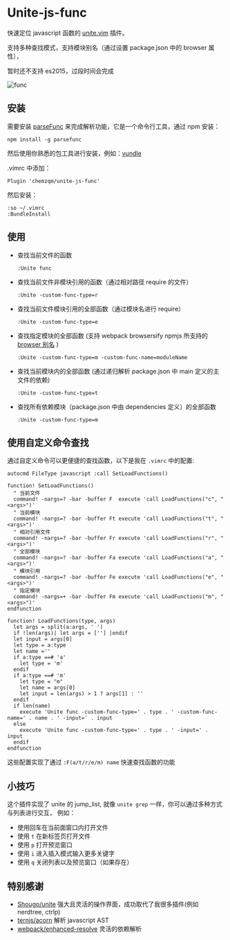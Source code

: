 # Unite-js-func

快速定位 javascript 函数的 [unite.vim](https://github.com/Shougo/unite.vim) 插件。

支持多种查找模式，支持模块别名（通过设置 package.json 中的 browser 属性），

暂时还不支持 es2015，过段时间会完成

![func](https://cloud.githubusercontent.com/assets/251450/11688504/070ed288-9ec8-11e5-8b99-3408e8b9cb50.gif)


## 安装

需要安装 [parseFunc](https://github.com/chemzqm/parsefunc) 来完成解析功能，它是一个命令行工具，通过 npm 安装：

    npm install -g parsefunc

然后使用你熟悉的包工具进行安装，例如：[vundle](https://github.com/gmarik/vundle)

.vimrc 中添加：

    Plugin 'chemzqm/unite-js-func'

然后安装：

    :so ~/.vimrc
    :BundleInstall

## 使用

* 查找当前文件的函数

      :Unite func

* 查找当前文件非模块引用的函数（通过相对路径 require 的文件）

      :Unite -custom-func-type=r

* 查找当前文件模块引用的全部函数（通过模块名进行 require）

      :Unite -custom-func-type=e

* 查找指定模块的全部函数 (支持 webpack browsersify npmjs 所支持的 [browser 别名](https://gist.github.com/defunctzombie/4339901) )

      :Unite -custom-func-type=m -custom-func-name=moduleName

* 查找当前模块内的全部函数 (通过递归解析 package.json 中 main 定义的主文件的依赖)

      :Unite -custom-func-type=t

* 查找所有依赖模块（package.json 中由 dependencies 定义）的全部函数

      :Unite -custom-func-type=m

## 使用自定义命令查找

通过自定义命令可以更便捷的查找函数，以下是我在 `.vimrc` 中的配置:

``` VimL
autocmd FileType javascript :call SetLoadFunctions()

function! SetLoadFunctions()
  " 当前文件
  command! -nargs=? -bar -buffer F  execute 'call LoadFunctions("c", "<args>")'
  " 当前模块
  command! -nargs=? -bar -buffer Ft execute 'call LoadFunctions("t", "<args>")'
  " 相对引用文件
  command! -nargs=? -bar -buffer Fr execute 'call LoadFunctions("r", "<args>")'
  " 全部模块
  command! -nargs=? -bar -buffer Fa execute 'call LoadFunctions("a", "<args>")'
  " 模块引用
  command! -nargs=? -bar -buffer Fe execute 'call LoadFunctions("e", "<args>")'
  " 指定模块
  command! -nargs=+ -bar -buffer Fm execute 'call LoadFunctions("m", "<args>")'
endfunction

function! LoadFunctions(type, args)
  let args = split(a:args, ' ')
  if !len(args)| let args = [''] |endif
  let input = args[0]
  let type = a:type
  let name =''
  if a:type ==# 'a'
    let type = 'm'
  endif
  if a:type ==# 'm'
    let type = "m"
    let name = args[0]
    let input = len(args) > 1 ? args[1] : ''
  endif
  if len(name)
    execute 'Unite func -custom-func-type=' . type . ' -custom-func-name=' . name . ' -input=' . input
  else
    execute 'Unite func -custom-func-type=' . type . ' -input=' . input
  endif
endfunction
```

这些配置实现了通过 `:F(a/t/r/e/m) name` 快速查找函数的功能

## 小技巧

这个插件实现了 unite 的 jump_list, 就像 `unite grep` 一样，你可以通过多种方式与列表进行交互， 例如：

* 使用回车在当前面窗口内打开文件
* 使用 `t` 在新标签页打开文件
* 使用 `p` 打开预览窗口
* 使用 `i` 进入插入模式输入更多关键字
* 使用 `q` 关闭列表以及预览窗口（如果存在）

## 特别感谢

* [Shougo/unite](https://github.com/Shougo/unite.vim) 强大且灵活的操作界面，成功取代了我很多插件(例如 nerdtree, ctrlp)
* [ternjs/acorn](https://github.com/ternjs/acorn) 解析 javascript AST
* [webpack/enhanced-resolve](https://github.com/webpack/enhanced-resolve) 灵活的依赖解析
